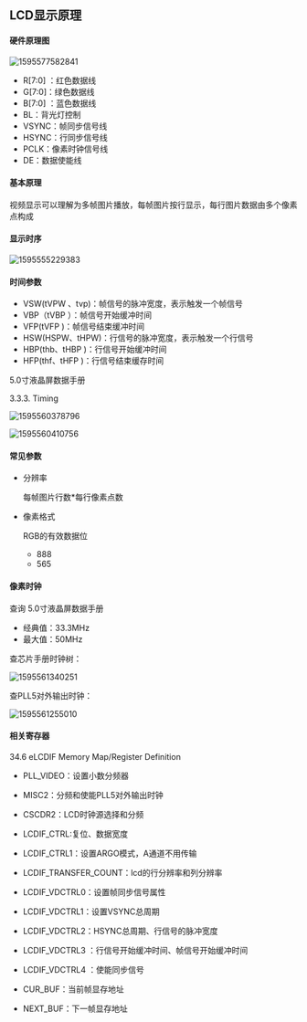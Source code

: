 ## LCD显示原理

#### 硬件原理图

![1595577582841](C:\Users\admin\AppData\Roaming\Typora\typora-user-images\1595577582841.png)

- R[7:0] ：红色数据线
- G[7:0]：绿色数据线
- B[7:0] ：蓝色数据线
- BL：背光灯控制
- VSYNC：帧同步信号线
- HSYNC：行同步信号线
- PCLK：像素时钟信号线
- DE：数据使能线

#### 基本原理

视频显示可以理解为多帧图片播放，每帧图片按行显示，每行图片数据由多个像素点构成

#### 显示时序 

![1595555229383](C:\Users\admin\AppData\Roaming\Typora\typora-user-images\1595555229383.png)

#### 时间参数

- VSW(tVPW 、tvp)：帧信号的脉冲宽度，表示触发一个帧信号
- VBP（tVBP ）：帧信号开始缓冲时间
- VFP(tVFP  )：帧信号结束缓冲时间
- HSW(HSPW、tHPW)：行信号的脉冲宽度，表示触发一个行信号
- HBP(thb、tHBP )：行信号开始缓冲时间
- HFP(thf、tHFP )：行信号结束缓存时间

5.0寸液晶屏数据手册

3.3.3. Timing 

![1595560378796](C:\Users\admin\AppData\Roaming\Typora\typora-user-images\1595560378796.png)

![1595560410756](C:\Users\admin\AppData\Roaming\Typora\typora-user-images\1595560410756.png)

#### 常见参数

- 分辨率

  每帧图片行数*每行像素点数

- 像素格式

  RGB的有效数据位

  - 888
  - 565

#### 像素时钟

查询 5.0寸液晶屏数据手册

- 经典值：33.3MHz
- 最大值：50MHz

查芯片手册时钟树：

![1595561340251](C:\Users\admin\AppData\Roaming\Typora\typora-user-images\1595561340251.png)

查PLL5对外输出时钟：

![1595561255010](C:\Users\admin\AppData\Roaming\Typora\typora-user-images\1595561255010.png)

#### 相关寄存器

34.6 eLCDIF Memory Map/Register Definition 

- PLL_VIDEO：设置小数分频器

- MISC2：分频和使能PLL5对外输出时钟
- CSCDR2：LCD时钟源选择和分频

- LCDIF_CTRL:复位、数据宽度

- LCDIF_CTRL1：设置ARGO模式，A通道不用传输

- LCDIF_TRANSFER_COUNT：lcd的行分辨率和列分辨率

- LCDIF_VDCTRL0：设置帧同步信号属性
- LCDIF_VDCTRL1：设置VSYNC总周期
- LCDIF_VDCTRL2：HSYNC总周期、行信号的脉冲宽度

- LCDIF_VDCTRL3 ：行信号开始缓冲时间、帧信号开始缓冲时间
- LCDIF_VDCTRL4 ：使能同步信号
- CUR_BUF：当前帧显存地址
- NEXT_BUF：下一帧显存地址

